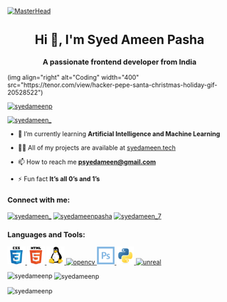 [![MasterHead](https://www.textures4photoshop.com/tex/thumbs/matrix-code-animation-gif-free-animated-background-716.gif)](https://syedameenp.io)
<h1 align="center">Hi 👋, I'm Syed Ameen Pasha</h1>
<h3 align="center">A passionate frontend developer from India</h3>
(img align="right" alt="Coding" width="400" src="https://tenor.com/view/hacker-pepe-santa-christmas-holiday-gif-20528522")

<p align="left"> <a href="https://github.com/ryo-ma/github-profile-trophy"><img src="https://github-profile-trophy.vercel.app/?username=syedameenp" alt="syedameenp" /></a> </p>

<p align="left"> <a href="https://twitter.com/syedameen_" target="blank"><img src="https://img.shields.io/twitter/follow/syedameen_?logo=twitter&style=for-the-badge" alt="syedameen_" /></a> </p>

- 🌱 I’m currently learning **Artificial Intelligence and Machine Learning**

- 👨‍💻 All of my projects are available at [syedameen.tech](syedameen.tech)

- 📫 How to reach me **psyedameen@gmail.com**

- ⚡ Fun fact **It’s all 0’s and 1’s**

<h3 align="left">Connect with me:</h3>
<p align="left">
<a href="https://twitter.com/syedameen_" target="blank"><img align="center" src="https://raw.githubusercontent.com/rahuldkjain/github-profile-readme-generator/master/src/images/icons/Social/twitter.svg" alt="syedameen_" height="30" width="40" /></a>
<a href="https://linkedin.com/in/syedameenpasha" target="blank"><img align="center" src="https://raw.githubusercontent.com/rahuldkjain/github-profile-readme-generator/master/src/images/icons/Social/linked-in-alt.svg" alt="syedameenpasha" height="30" width="40" /></a>
<a href="https://instagram.com/syedameen_7" target="blank"><img align="center" src="https://raw.githubusercontent.com/rahuldkjain/github-profile-readme-generator/master/src/images/icons/Social/instagram.svg" alt="syedameen_7" height="30" width="40" /></a>
</p>

<h3 align="left">Languages and Tools:</h3>
<p align="left"> <a href="https://www.w3schools.com/css/" target="_blank" rel="noreferrer"> <img src="https://raw.githubusercontent.com/devicons/devicon/master/icons/css3/css3-original-wordmark.svg" alt="css3" width="40" height="40"/> </a> <a href="https://www.w3.org/html/" target="_blank" rel="noreferrer"> <img src="https://raw.githubusercontent.com/devicons/devicon/master/icons/html5/html5-original-wordmark.svg" alt="html5" width="40" height="40"/> </a> <a href="https://www.linux.org/" target="_blank" rel="noreferrer"> <img src="https://raw.githubusercontent.com/devicons/devicon/master/icons/linux/linux-original.svg" alt="linux" width="40" height="40"/> </a> <a href="https://opencv.org/" target="_blank" rel="noreferrer"> <img src="https://www.vectorlogo.zone/logos/opencv/opencv-icon.svg" alt="opencv" width="40" height="40"/> </a> <a href="https://www.photoshop.com/en" target="_blank" rel="noreferrer"> <img src="https://raw.githubusercontent.com/devicons/devicon/master/icons/photoshop/photoshop-line.svg" alt="photoshop" width="40" height="40"/> </a> <a href="https://www.python.org" target="_blank" rel="noreferrer"> <img src="https://raw.githubusercontent.com/devicons/devicon/master/icons/python/python-original.svg" alt="python" width="40" height="40"/> </a> <a href="https://unrealengine.com/" target="_blank" rel="noreferrer"> <img src="https://raw.githubusercontent.com/kenangundogan/fontisto/036b7eca71aab1bef8e6a0518f7329f13ed62f6b/icons/svg/brand/unreal-engine.svg" alt="unreal" width="40" height="40"/> </a> </p>

<p><img align="left" src="https://github-readme-stats.vercel.app/api/top-langs?username=syedameenp&show_icons=true&locale=en&layout=compact" alt="syedameenp" /></p>

<p>&nbsp;<img align="center" src="https://github-readme-stats.vercel.app/api?username=syedameenp&show_icons=true&locale=en" alt="syedameenp" /></p>

<p><img align="center" src="https://github-readme-streak-stats.herokuapp.com/?user=syedameenp&" alt="syedameenp" /></p>
